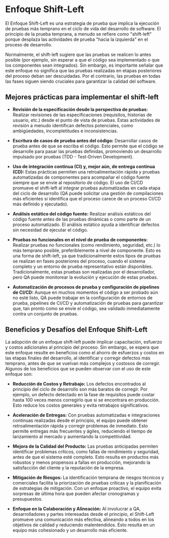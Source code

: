 # Enfoque Shift-Left

El Enfoque Shift-Left es una estrategia de prueba que implica la ejecución de pruebas más temprano en el ciclo de vida del desarrollo de software. El principio de la prueba temprana, a menudo se refiere como "shift-left" porque desplaza las actividades de prueba "hacia la izquierda" en el proceso de desarrollo. 

Normalmente, el shift-left sugiere que las pruebas se realicen lo antes posible (por ejemplo, sin esperar a que el código sea implementado o que los componentes sean integrados). Sin embargo, es importante señalar que este enfoque no significa que las pruebas realizadas en etapas posteriores del proceso deban ser descuidadas. Por el contrario, las pruebas en todas las fases siguen siendo cruciales para garantizar la calidad del software. 

## Mejores prácticas para implementar el shift-left 

- **Revisión de la especificación desde la perspectiva de pruebas:** Realizar revisiones de las especificaciones (requisitos, historias de usuario, etc.) desde el punto de vista de pruebas. Estas actividades de revisión a menudo identifican defectos potenciales, como ambigüedades, incompletitudes e inconsistencias. 

- **Escritura de casos de prueba antes del código:** Desarrollar casos de prueba antes de que se escriba el código. Esto permite que el código se desarrolle para pasar las pruebas definidas, promoviendo un desarrollo impulsado por pruebas (TDD - Test-Driven Development). 

- **Uso de integración continua (CI) y, mejor aún, de entrega continua (CD):** Estas prácticas permiten una retroalimentación rápida y pruebas automatizadas de componentes para acompañar el código fuente siempre que se envíe al repositorio de código. El uso de CI/CD promueve el shift-left al integrar pruebas automatizadas en cada etapa del ciclo de desarrollo (QA puede solicitar una gestión de compilaciones más eficientes si identifica que el proceso carece de un proceso CI/CD más definido y ejecutado). 

- **Análisis estático del código fuente:** Realizar análisis estáticos del código fuente antes de las pruebas dinámicas o como parte de un proceso automatizado. El análisis estático ayuda a identificar defectos sin necesidad de ejecutar el código. 

- **Pruebas no funcionales en el nivel de prueba de componentes:** Realizar pruebas no funcionales (como rendimiento, seguridad, etc.) lo más temprano posible, preferiblemente a nivel de componente. Esto es una forma de shift-left, ya que tradicionalmente estos tipos de pruebas se realizan en fases posteriores del proceso, cuando el sistema completo y un entorno de prueba representativo están disponibles. Tradicionalmente, estas pruebas son realizadas por el desarrollador, pero QA puede monitorear la evolución y ejecución de estas pruebas. 

- **Automatización de procesos de prueba y configuración de pipelines de CI/CD:** Aunque en muchos momentos el código a ser probado aún no esté listo, QA puede trabajar en la configuración de entornos de prueba, pipelines de CI/CD y automatización de pruebas para garantizar que, tan pronto como se envíe el código, sea validado inmediatamente contra un conjunto de pruebas.

## Beneficios y Desafíos del Enfoque Shift-Left

La adopción de un enfoque shift-left puede implicar capacitación, esfuerzo y costos adicionales al principio del proceso. Sin embargo, se espera que este enfoque resulte en beneficios como el ahorro de esfuerzos y costos en las etapas finales del desarrollo, al identificar y corregir defectos más temprano, antes de que se vuelvan más complejos y costosos de corregir. Algunos de los beneficios que se pueden observar con el uso de este enfoque son:

- **Reducción de Costos y Retrabajo:** Los defectos encontrados al principio del ciclo de desarrollo son más baratos de corregir. Por ejemplo, un defecto detectado en la fase de requisitos puede costar hasta 100 veces menos corregirlo que si se encontrara en producción. Esto reduce los costos generales y evita retrabajos significativos.

- **Aceleración de Entregas:** Con pruebas automatizadas e integraciones continuas realizadas desde el principio, el equipo puede obtener retroalimentación rápida y corregir problemas de inmediato. Esto permite entregas más frecuentes y ágiles, reduciendo el tiempo de lanzamiento al mercado y aumentando la competitividad.

- **Mejora de la Calidad del Producto:** Las pruebas anticipadas permiten identificar problemas críticos, como fallas de rendimiento y seguridad, antes de que el sistema esté completo. Esto resulta en productos más robustos y menos propensos a fallas en producción, mejorando la satisfacción del cliente y la reputación de la empresa.

- **Mitigación de Riesgos:** La identificación temprana de riesgos técnicos y comerciales facilita la priorización de pruebas críticas y la planificación de estrategias de mitigación. Con un enfoque proactivo, el equipo evita sorpresas de última hora que pueden afectar cronogramas y presupuestos.

- **Enfoque en la Colaboración y Alineación:** Al involucrar a QA, desarrolladores y partes interesadas desde el principio, el Shift-Left promueve una comunicación más efectiva, alineando a todos en los objetivos de calidad y reduciendo malentendidos. Esto resulta en un equipo más cohesionado y un desarrollo más eficiente.

